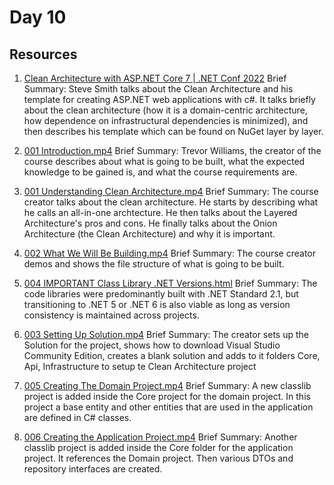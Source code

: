 # Day 10

## Resources
1. [Clean Architecture with ASP.NET Core 7 | .NET Conf 2022](https://www.youtube.com/watch?v=j6u7Pw6dyUw)
Brief Summary: Steve Smith talks about the Clean Architecture and his template for creating ASP.NET web applications with c#. It talks briefly about the clean architecture (how it is a domain-centric architecture, how dependence on infrastructural dependencies is minimized), and then describes his template which can be found on NuGet layer by layer.

2. [001 Introduction.mp4](https://drive.google.com/file/d/10SP5xneVESe43IcNxWcorKPqFqxKViXO/view?usp=sharing) 
Brief Summary: Trevor Williams, the creator of the course describes about what is going to be built, what the expected knowledge to be gained is, and what the course requirements are.

3. [001 Understanding Clean Architecture.mp4](https://drive.google.com/file/d/1K_0ugcIBgEcHcxlTH-GHGFccLqvxemGs/view?usp=sharing)
Brief Summary: The course creator talks about the clean architecture. He starts by describing what he calls an all-in-one archtecture. He then talks about the Layered Architecture's pros and cons. He finally talks about the Onion Architecture (the Clean Architecture) and why it is important.

4. [002 What We Will Be Building.mp4](https://drive.google.com/file/d/1SNS1QlvFLAMNgptXSs4HYtD5hD5UzyXN/view?usp=sharing)
Brief Summary: The course creator demos and shows the file structure of what is going to be built.

5. [004 IMPORTANT Class Library .NET Versions.html](https://drive.google.com/file/d/1F5NbSTAc75RU-XmnJ1X8f3OQG3GItZUS/view?usp=sharing)
Brief Summary: The code libraries were predominantly built with .NET Standard 2.1, but transitioning to .NET 5 or .NET 6 is also viable as long as version consistency is maintained across projects.

6. [003 Setting Up Solution.mp4](https://drive.google.com/file/d/1FrOVM1AQw8YuDuRrQrD13ctWmDAo-k8L/view?usp=sharing)
Brief Summary: The creator sets up the Solution for the project, shows how to download Visual Studio Community Edition, creates a blank solution and adds to it folders Core, Api, Infrastructure to setup te Clean Architecture project

7. [005 Creating The Domain Project.mp4](https://drive.google.com/file/d/19ufDUz7nESVfu-2LdFYnvgO044wesfvG/view?usp=sharing)
Brief Summary: A new classlib project is added inside the Core project for the domain project. In this project a base entity and other entities that are used in the application are defined in C# classes.

8. [006 Creating the Application Project.mp4](https://drive.google.com/file/d/1LI1IbP7g1F2XdEP4zww7A8xtRjoxvg5m/view?usp=sharing)
 Brief Summary: Another classlib project is added inside the Core folder for the application project. It references the Domain project. Then various DTOs and repository interfaces are created.
